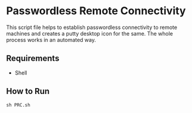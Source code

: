# Passwordless Remote Connectivity

This script file helps to establish passwordless connectivity to remote machines and creates a putty desktop icon for the same. The whole process works in an automated way.

## Requirements

- Shell

## How to Run

`sh PRC.sh`
